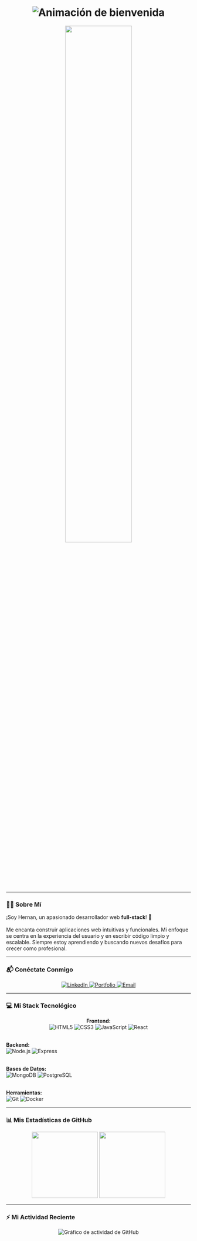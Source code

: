 <h1 align="center">
  <img src="https://readme-typing-svg.herokuapp.com?font=Space+Mono&size=30&pause=1000&color=3670F7&center=true&vCenter=true&width=500&lines=Hola+soy+Hernan+Haro;Desarrollador+Frontend;Desarrollador+Backend;Full-Stack+Web+Developer" alt="Animación de bienvenida" />
</h1>

<p align="center">
  <img src="https://media.giphy.com/media/qgQUggACmCfvO/giphy.gif" width="60%">
</p>

---

### 👨‍💻 Sobre Mí

<p align="left">
  ¡Soy Hernan, un apasionado desarrollador web <strong>full-stack</strong>! 🚀
  <br><br>
  Me encanta construir aplicaciones web intuitivas y funcionales. Mi enfoque se centra en la experiencia del usuario y en escribir código limpio y escalable. Siempre estoy aprendiendo y buscando nuevos desafíos para crecer como profesional.
</p>

---

### 📬 Conéctate Conmigo

<p align="center">
  <a href="[https://linkedin.com/in/tu-usuario-de-linkedin](https://www.linkedin.com/in/hernan-harco/)" target="_blank">
    <img src="https://img.shields.io/badge/LinkedIn-0077B5?style=for-the-badge&logo=linkedin&logoColor=white" alt="LinkedIn"/>
  </a>
  
  <a href="https://hernan-8jbmcx.manus.space/" target="_blank">
    <img src="https://img.shields.io/badge/Mi_Portfolio-000000?style=for-the-badge&logo=globe&logoColor=white" alt="Portfolio"/>
  </a>
  
  <a href="hernan.harco@gmail.com" target="_blank">
    <img src="https://img.shields.io/badge/Email-D14836?style=for-the-badge&logo=gmail&logoColor=white" alt="Email"/>
  </a>
</p>

---

### 💻 Mi Stack Tecnológico

<p align="center">
  <strong>Frontend:</strong><br>
  <img src="https://img.shields.io/badge/HTML5-E34F26?style=for-the-badge&logo=html5&logoColor=white" alt="HTML5"/>
  <img src="https://img.shields.io/badge/CSS3-1572B6?style=for-the-badge&logo=css3&logoColor=white" alt="CSS3"/>
  <img src="https://img.shields.io/badge/JavaScript-F7DF1E?style=for-the-badge&logo=javascript&logoColor=black" alt="JavaScript"/>
  <img src="https://img.shields.io/badge/React-20232A?style=for-the-badge&logo=react&logoColor=61DAFB" alt="React"/>
  
  <br><strong>Backend:</strong><br>
  <img src="https://img.shields.io/badge/Node.js-339933?style=for-the-badge&logo=nodedotjs&logoColor=white" alt="Node.js"/>
  <img src="https://img.shields.io/badge/Express-000000?style=for-the-badge&logo=express&logoColor=white" alt="Express"/>
  
  <br><strong>Bases de Datos:</strong><br>
  <img src="https://img.shields.io/badge/MongoDB-47A248?style=for-the-badge&logo=mongodb&logoColor=white" alt="MongoDB"/>
  <img src="https://img.shields.io/badge/PostgreSQL-4169E1?style=for-the-badge&logo=postgresql&logoColor=white" alt="PostgreSQL"/>
  
  <br><strong>Herramientas:</strong><br>
  <img src="https://img.shields.io/badge/Git-F05032?style=for-the-badge&logo=git&logoColor=white" alt="Git"/>
  <img src="https://img.shields.io/badge/Docker-2496ED?style=for-the-badge&logo=docker&logoColor=white" alt="Docker"/>
</p>

---

### 📊 Mis Estadísticas de GitHub

<p align="center">
  <img height="180em" src="https://github-readme-stats.vercel.app/api?username=hernanharco&show_icons=true&theme=dracula&include_all_commits=true&count_private=true"/>
  
  <img height="180em" src="https://github-readme-stats.vercel.app/api/top-langs/?username=hernanharco&layout=compact&langs_count=8&theme=dracula"/>
</p>

---

### ⚡ Mi Actividad Reciente

<p align="center">
  <img src="https://github-readme-activity-graph.vercel.app/graph?username=hernanharco&theme=github-dark&hide_border=true&area=true&line=3670F7" alt="Gráfico de actividad de GitHub" />
</p>
